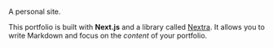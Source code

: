 A personal site.

This portfolio is built with **Next.js** and a library called [Nextra](https://nextra.vercel.app/). It allows you to write Markdown and focus on the _content_ of your portfolio.
